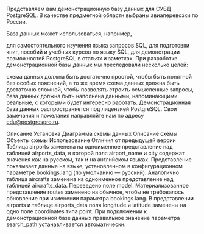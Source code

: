 Представляем вам демонстрационную базу данных для СУБД PostgreSQL. В качестве предметной области выбраны авиаперевозки по России.

База данных может использоваться, например,

для самостоятельного изучения языка запросов SQL,
для подготовки книг, пособий и учебных курсов по языку SQL,
для демонстрации возможностей PostgreSQL в статьях и заметках.
При разработке демонстрационной базы данных мы преследовали несколько целей:

схема данных должна быть достаточно простой, чтобы быть понятной без особых пояснений,
в то же время схема данных должна быть достаточно сложной, чтобы позволять строить осмысленные запросы,
база данных должна быть наполнена данными, напоминающими реальные, с которыми будет интересно работать.
Демонстрационная база данных распространяется под лицензией PostgreSQL.
Свои замечания и пожелания направляйте нам по адресу edu@postgrespro.ru.

Описание
Установка
Диаграмма схемы данных
Описание схемы
Объекты схемы
Использование
Отличия от предыдущей версии
Таблица airports заменена на одноименное представление над таблицей airports_data, в которой поля airport_name и city содержат значения как на русском, так и на английском языках. Представление показывает данные на языке, установленном в конфигурационном параметре bookings.lang (по умолчанию — русский).
Аналогично таблица aircrafts заменена на одноименное представление над таблицей aircrafts_data. Переведено поле model.
Материализованное представление routes заменено на обычное, чтобы не требовалось обновление при изменении параметра bookings.lang.
В представлении airports и таблице airports_data поля longitude и latitude заменены на одно поле coordinates типа point.
При подключении к демонстрационной базе данных правильное значение параметра search_path устанавливается автоматически.
